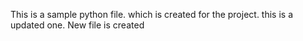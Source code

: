 This is a sample python file. which is created for the project.
this is a updated one.
New file is created

